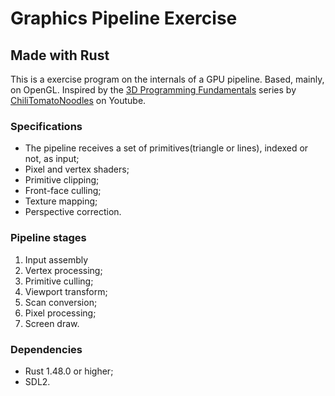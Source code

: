 # Graphics Pipeline Exercise

## Made with Rust

This is a exercise program on the internals of a GPU pipeline. Based, mainly, on OpenGL. Inspired by the [3D Programming Fundamentals](https://www.youtube.com/playlist?list=PLqCJpWy5Fohe8ucwhksiv9hTF5sfid8lA) series by [ChiliTomatoNoodles](https://www.youtube.com/c/ChiliTomatoNoodle) on Youtube.

### Specifications

- The pipeline receives a set of primitives(triangle or lines), indexed or not, as input;
- Pixel and vertex shaders;
- Primitive clipping;
- Front-face culling;
- Texture mapping;
- Perspective correction.

### Pipeline stages

1) Input assembly
2) Vertex processing;
3) Primitive culling;
4) Viewport transform;
5) Scan conversion;
6) Pixel processing;
7) Screen draw.

### Dependencies

- Rust 1.48.0 or higher;
- SDL2.

